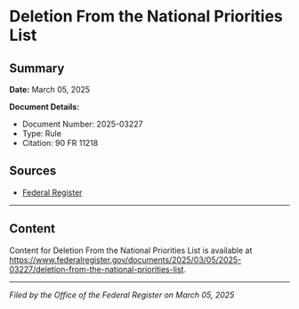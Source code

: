 # Deletion From the National Priorities List

## Summary

**Date:** March 05, 2025

**Document Details:**
- Document Number: 2025-03227
- Type: Rule
- Citation: 90 FR 11218

## Sources
- [Federal Register](https://www.federalregister.gov/documents/2025/03/05/2025-03227/deletion-from-the-national-priorities-list)

---

## Content

Content for Deletion From the National Priorities List is available at https://www.federalregister.gov/documents/2025/03/05/2025-03227/deletion-from-the-national-priorities-list.

---

*Filed by the Office of the Federal Register on March 05, 2025*
